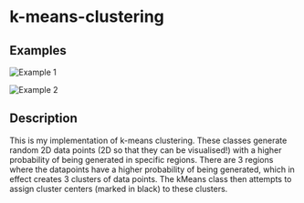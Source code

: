 k-means-clustering
==================

## Examples
![Example 1](http://www.devankuleindiren.com/Images/kMeansDemo1.png "Example 1")

![Example 2](http://www.devankuleindiren.com/Images/kMeansDemo2.png "Example 2")

## Description
This is my implementation of k-means clustering. These classes generate random 2D data points (2D so that they can be visualised!) with a higher probability of being generated in specific regions.
There are 3 regions where the datapoints have a higher probability of being generated, which in effect creates 3 clusters of data points.
The kMeans class then attempts to assign cluster centers (marked in black) to these clusters.

